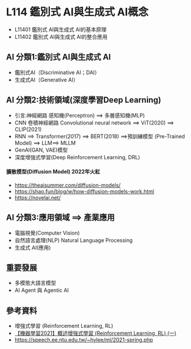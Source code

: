 # L114 鑑別式 AI與生成式 AI概念
- L11401 鑑別式 AI與生成式 AI的基本原理
- L11402 鑑別式 AI與生成式 AI的整合應用

## AI 分類1:鑑別式 AI與生成式 AI
- 鑑別式AI（Discriminative AI；DAI）
- 生成式AI（Generative AI） 
## AI 分類2:技術領域(深度學習Deep Learning)
- 引言:神經網路 感知機(Perceptron) ==> 多層感知機(MLP)
- CNN 卷積神經網路 Convolutional neural network ==> ViT(2020) ==> CLIP(2021)
- RNN ==> Transformer(2017) ==> BERT(2018) ==>預訓練模型 (Pre-Trained Model) ==> LLM==> MLLM
- GenAI(GAN, VAE)模型
- 深度增強式學習(Deep Reinforcement Learning, DRL)
#### 擴散模型(Diffusion Model) 2022年火紅
- https://theaisummer.com/diffusion-models/
- https://shao.fun/blog/w/how-diffusion-models-work.html
- https://novelai.net/

## AI 分類3:應用領域 ==> 產業應用
- 電腦視覺(Computer Vision)
- 自然語言處理(NLP) Natural Language Processing
- 生成式 AI(應用)

## 重要發展
- 多模態大語言模型
- AI Agent 與 Agentic AI

## 參考資料 
- 增強式學習 (Reinforcement Learning, RL)
- [【機器學習2021】概述增強式學習 (Reinforcement Learning, RL) (一)](https://www.youtube.com/watch?v=XWukX-ayIrs)
- https://speech.ee.ntu.edu.tw/~hylee/ml/2021-spring.php
